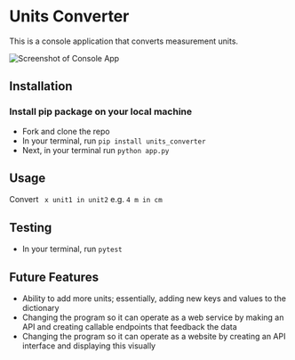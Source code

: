 # Units Converter

This is a console application that converts measurement units.

![Screenshot of Console App](https://i.ibb.co/Yhvk4cw/Screenshot-2020-11-14-at-19-23-27.png)

## Installation
### Install pip package on your local machine

- Fork and clone the repo
- In your terminal, run `pip install units_converter`
- Next, in your terminal run `python app.py`

## Usage

Convert ` x unit1 in unit2` e.g. `4 m in cm`

## Testing

- In your terminal, run `pytest`

## Future Features

- Ability to add more units; essentially, adding new keys and values to the dictionary
- Changing the program so it can operate as a web service by making an API and creating callable endpoints that feedback the data
- Changing the program so it can operate as a website by creating an API interface and displaying this visually
